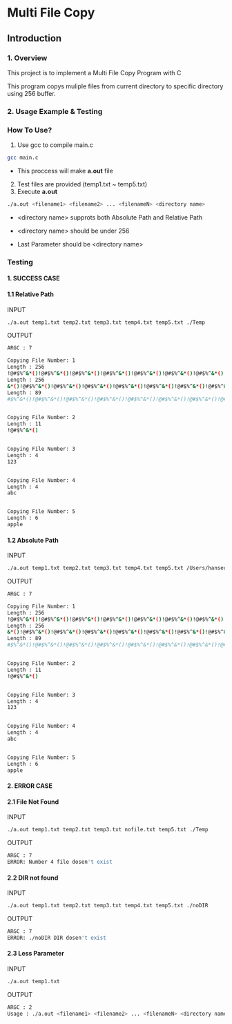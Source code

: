 # Multi File Copy

## Introduction

### 1. Overview

This project is to implement a Multi File Copy Program with C

This program copys muliple files from current directory to specific directory using 256 buffer.

### 2. Usage Example & Testing

### How To Use?

1. Use gcc to compile main.c

```bash
gcc main.c
```

* This proccess will make **a.out** file

2. Test files are provided (temp1.txt ~ temp5.txt)
3. Execute **a.out**

```bash
./a.out <filename1> <filename2> ... <filenameN> <directory name>
```

* \<directory name> supprots both Absolute Path and Relative Path

* \<directory name> should be under 256
* Last Parameter should be \<directory name>

### Testing

#### 1. SUCCESS CASE

#### 1.1 Relative Path

INPUT

```bash
./a.out temp1.txt temp2.txt temp3.txt temp4.txt temp5.txt ./Temp
```

OUTPUT

```bash
ARGC : 7

Copying File Number: 1
Length : 256
!@#$%^&*()!@#$%^&*()!@#$%^&*()!@#$%^&*()!@#$%^&*()!@#$%^&*()!@#$%^&*()!@#$%^&*()!@#$%^&*()!@#$%^&*()!@#$%^&*()!@#$%^&*()!@#$%^&*()!@#$%^&*()!@#$%^&*()!@#$%^&*()!@#$%^&*()!@#$%^&*()!@#$%^&*()!@#$%^&*()!@#$%^&*()!@#$%^&*()!@#$%^&*()!@#$%^&*()!@#$%^&*()!@#$%^
Length : 256
&*()!@#$%^&*()!@#$%^&*()!@#$%^&*()!@#$%^&*()!@#$%^&*()!@#$%^&*()!@#$%^&*()!@#$%^&*()!@#$%^&*()!@#$%^&*()!@#$%^&*()!@#$%^&*()!@#$%^&*()!@#$%^&*()!@#$%^&*()!@#$%^&*()!@#$%^&*()!@#$%^&*()!@#$%^&*()!@#$%^&*()!@#$%^&*()!@#$%^&*()!@#$%^&*()!@#$%^&*()!@#$%^&*()!@
Length : 89
#$%^&*()!@#$%^&*()!@#$%^&*()!@#$%^&*()!@#$%^&*()!@#$%^&*()!@#$%^&*()!@#$%^&*()!@#$%^&*()


Copying File Number: 2
Length : 11
!@#$%^&*()


Copying File Number: 3
Length : 4
123


Copying File Number: 4
Length : 4
abc


Copying File Number: 5
Length : 6
apple
```

#### 1.2 Absolute Path

INPUT

```bash
./a.out temp1.txt temp2.txt temp3.txt temp4.txt temp5.txt /Users/hanseunghun/Downloads/Test/Temp
```

OUTPUT

```bash
ARGC : 7

Copying File Number: 1
Length : 256
!@#$%^&*()!@#$%^&*()!@#$%^&*()!@#$%^&*()!@#$%^&*()!@#$%^&*()!@#$%^&*()!@#$%^&*()!@#$%^&*()!@#$%^&*()!@#$%^&*()!@#$%^&*()!@#$%^&*()!@#$%^&*()!@#$%^&*()!@#$%^&*()!@#$%^&*()!@#$%^&*()!@#$%^&*()!@#$%^&*()!@#$%^&*()!@#$%^&*()!@#$%^&*()!@#$%^&*()!@#$%^&*()!@#$%^
Length : 256
&*()!@#$%^&*()!@#$%^&*()!@#$%^&*()!@#$%^&*()!@#$%^&*()!@#$%^&*()!@#$%^&*()!@#$%^&*()!@#$%^&*()!@#$%^&*()!@#$%^&*()!@#$%^&*()!@#$%^&*()!@#$%^&*()!@#$%^&*()!@#$%^&*()!@#$%^&*()!@#$%^&*()!@#$%^&*()!@#$%^&*()!@#$%^&*()!@#$%^&*()!@#$%^&*()!@#$%^&*()!@#$%^&*()!@
Length : 89
#$%^&*()!@#$%^&*()!@#$%^&*()!@#$%^&*()!@#$%^&*()!@#$%^&*()!@#$%^&*()!@#$%^&*()!@#$%^&*()


Copying File Number: 2
Length : 11
!@#$%^&*()


Copying File Number: 3
Length : 4
123


Copying File Number: 4
Length : 4
abc


Copying File Number: 5
Length : 6
apple
```

#### 2. ERROR CASE

#### 2.1 File Not Found

INPUT

```bash
./a.out temp1.txt temp2.txt temp3.txt nofile.txt temp5.txt ./Temp
```

OUTPUT

```bash
ARGC : 7
ERROR: Number 4 file dosen't exist
```

#### 2.2 DIR not found

INPUT

```bash
./a.out temp1.txt temp2.txt temp3.txt temp4.txt temp5.txt ./noDIR
```

OUTPUT

```bash
ARGC : 7
ERROR: ./noDIR DIR dosen't exist
```

#### 2.3 Less Parameter

INPUT

```bash
./a.out temp1.txt
```

OUTPUT

```bash
ARGC : 2
Usage : ./a.out <filename1> <filename2> ... <filenameN> <directory name>
```



